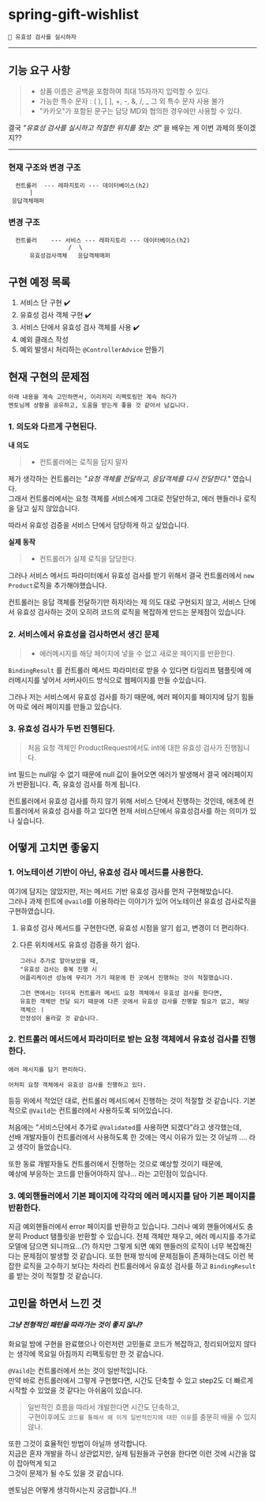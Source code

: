 # spring-gift-wishlist

`🎯 유효성 검사를 실시하자`

***

## 기능 요구 사항
>- 상품 이름은 공백을 포함하여 최대 15자까지 입력할 수 있다.   
>- 가능한 특수 문자 : ( ), [ ], +, -, &, /, _ 
>    그 외 특수 문자 사용 불가    
>- "카카오"가 포함된 문구는 담당 MD와 협의한 경우에만 사용할 수 있다.

결국 _"유효성 검사를 실시하고 적절한 위치를 찾는 것"_ 을 배우는 게 이번 과제의 뜻이겠지??


***

### 현재 구조와 변경 구조
```text
  컨트롤러  --- 레파지토리 --- 데이터베이스(h2)
      |          
 응답객체매퍼  
```

### 변경 구조
```text
  컨트롤러    --- 서비스 --- 레파지토리 --- 데이터베이스(h2)
                 /  \    
      유효성검사객체   응답객체매퍼
```

## 구현 예정 목록
1. 서비스 단 구현 ✔️
2. 유효성 검사 객체 구현 ✔️ 
3. 서비스 단에서 유효성 검사 객체를 사용 ✔️
4. 예외 클래스 작성
5. 예외 발생시 처리하는 `@ControllerAdvice` 만들기


## 현재 구현의 문제점
```text
아래 내용을 계속 고민하면서, 이리저리 리팩토링만 계속 하다가
멘토님께 상황을 공유하고, 도움을 받는게 좋을 것 같아서 남깁니다.
```

### 1. 의도와 다르게 구현된다.
**내 의도**
>- 컨트롤러에는 로직을 담지 말자   

제가 생각하는 컨트롤러는 _"요청 객체를 전달하고,  응답객체를 다시 전달한다."_ 였습니다.   
그래서 컨트롤러에서는 요청 객체를 서비스에게 그대로 전달만하고, 에러 핸들러나 로직을 담고 싶지 않았습니다.   

따라서 유효성 검증을 서비스 단에서 담당하게 하고 싶었습니다.



**실제 동작**
>- 컨트롤러가 실제 로직을 담당한다.

그러나 서비스 메서드 파라미터에서 유효성 검사를 받기 위해서 결국 컨트롤러에서 `new Product`로직을 추가해야했습니다.   

컨트롤러는 응답 객체를 전달하기만 하자!라는 제 의도 대로 구현되지 않고,
서비스 단에서 유효성 검사하는 것이 오히려 코드의 로직을 복잡하게 만드는 문제점이 있습니다.



### 2. 서비스에서 유효성을 검사하면서 생긴 문제
>- 에러메시지를 해당 페이지에 넣을 수 없고 새로운 페이지를 반환한다.

`BindingResult` 를 컨트롤러 메서드 파라미터로 받을 수 있다면 타임리프 탬플릿에 에러메시지를 넣어서 서버사이드 방식으로 웹페이지를 만들 수있습니다.

그러나 저는 서비스에서 유효성 검사를 하기 때문에, 에러 페이지를 페이지에 담기 힘들어 따로 에러 페이지를 만들고 있습니다.
### 3. 유효성 검사가 두번 진행된다.
> 처음 요청 객체인 ProductRequest에서도 int에 대한 유효성 검사가 진행됩니다.

int 필드는 null일 수 없기 때문에 null 값이 들어오면 에러가 발생해서 결국 에러페이지가 반환됩니다.
즉, 유효성 검사를 하게 됩니다.

컨트롤러에서 유효성 검사를 하지 않기 위해 서비스 단에서 진행하는 것인데, 
애초에 컨트롤러에서 유효성 검사를 하고 있다면 현재 서비스단에서 유효성검사를 하는 의미가 있나 싶습니다.



## 어떻게 고치면 좋읗지

### 1. 어노테이션 기반이 아닌, 유효성 검사 메서드를 사용한다.
여기에 담지는 않았지만, 저는 메서드 기반 유효성 검사를 먼저 구현해밨습니다.   
그러나 과제 힌트에 `@vaild`를 이용하라는 이야기가 있어 어노테이션 유효성 검사로직을 구현하였습니다.

1. 유효성 검사 메서드를 구현한다면, 유효성 시점을 알기 쉽고, 변경이 더 편리하다.


2. 다른 위치에서도 유효성 검증을 하기 쉽다.    
    ```
    그러나 추가로 알아보았을 때, 
    "유효성 검사는 중복 진행 시 
    어플리케이션 성능에 무리가 가기 때문에 한 곳에서 진행하는 것이 적절했습니다.

    그런 면에서는 더더욱 컨트롤러 메서드 요청 객체에서 유효성 검사를 한다면, 
    유효한 객체만 전달 되기 때문에 다른 곳에서 유효성 검사를 진행할 필요가 없고, 해당 객체으 ㅣ
    안정성이 올라갈 것 같습니다.
    ```


### 2. 컨트롤러 메서드에서 파라미터로 받는 요청 객체에서 유효성 검사를 진행한다.
`에러 메시지를 담기 편리하다.`   

`어처피 요청 객체에서 유효성 검사를 진행하고 있다.`   

등등 위에서 적었던 대로, 컨트롤러 메서드에서 진행하는 것이 적절할 것 같습니다.
기본적으로 ``@Vaild``는 컨트롤러에서 사용하도록 되어있습니다.

처음에는 "서비스단에서 추가로 `@Validated`를 사용하면 되겠다"라고 생각했는데,   
선배 개발자들이 컨트롤러에서 사용하도록 한 것에는 역시 이유가 있는 것 아닐까 .... 라고 생각이 들었습니다.

또한 동료 개발자들도 컨트롤러에서 진행하는 것으로 예상할 것이기 때문에,   
예상에 부응하는 코드를 만들어야하지 않나... 라는 고민점이 있습니다.





### 3. 예외핸들러에서 기본 페이지에 각각의 에러 메시지를 담아 기본 페이지를 반환한다.
지금 예외핸들러에서 error 페이지를 반환하고 있습니다.
그러나 예외 핸들어에서도 충분히 Product 탬플릿을 반환할 수 있습니다. 전체 객체만 채우고, 에러 메시지를 추가로 모델에 담으면 되니까요...(?)
하지만 그렇게 되면 예외 핸들러의 로직이 너무 복잡해진다는 문제점이 발생할 것 같습니다.
또한 현재 방식에 문제점들이 존재하는데도 이런 복잡한 로직을 고수하기 보다는 차라리 컨트롤러에서 유효성 검사를 하고 `BindingResult`를 받는 것이 적절할 것 같습니다.




## 고민을 하면서 느낀 것
#### _그냥 전형적인 패턴을 따라가는 것이 좋지 않나?_
화요일 밤에 구현을 완료했으나 이런저런 고민들로 코드가 복잡하고, 정리되어있지 않다는 생각에 
목요일 아침까지 리팩토링만 한 것 같습니다. 

`@Vaild`는 컨트롤러에서 쓰는 것이 일반적입니다.     
만약 바로 컨트롤러에서 그렇게 구현했다면, 시간도 단축할 수 있고 step2도 더 빠르게 시작할 수 있었을 것 같다는 아쉬움이 있습니다.


> 일반적인 흐름을 따라서 개발한다면 시간도 단축하고,    
구현이후에도 `코드를 통해서 왜 이게 일반적인지에 대한 이유`를 충분히 배울 수 있지 않나.

또한 그것이 효율적인 방법이 아닐까 생각합니다.    
지금은 혼자 개발을 하니 상관없지만, 실제 팀원들과 구현을 한다면 이런 것에 시간을 많이 잡아먹게 되고   
그것이 문제가 될 수도 있을 것 같습니다.

멘토님은 어떻게 생각하시는지 궁금합니다..!!

